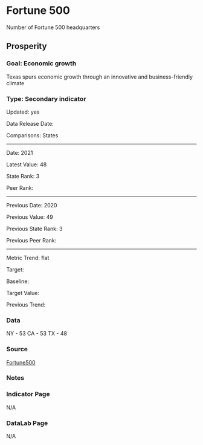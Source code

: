 # Fortune 500

Number of Fortune 500 headquarters

## Prosperity

### Goal: Economic growth

Texas spurs economic growth through an innovative and business-friendly climate

### Type: Secondary indicator

Updated: yes

Data Release Date: 

Comparisons: States


----

Date: 2021

Latest Value: 48 

State Rank: 3

Peer Rank: 


----

Previous Date: 2020

Previous Value: 49

Previous State Rank: 3

Previous Peer Rank: 


----
Metric Trend: flat

Target: 

Baseline: 

Target Value: 

Previous Trend: 



<!--### Value

| Year |  Value      | Rank     | Previous Year   | Previous Value | Previous Rank | Trend | 
| ----------- | ----------- | ----------- | ----------- | ----------- | ----------- | -----------|
|     2021    |   48        | 3           |   2020      |    49       |       3     |    flat    | 

-->
### Data

NY - 53
CA - 53
TX - 48


### Source

[Fortune500](https://fortune.com/fortune500/2021/search/)

### Notes


### Indicator Page

N/A

### DataLab Page

N/A



